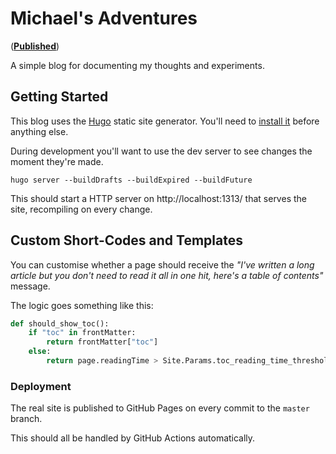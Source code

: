 # Michael's Adventures

(**[Published](http://adventures.michaelfbryan.com/)**)

A simple blog for documenting my thoughts and experiments.

## Getting Started

This blog uses the [Hugo][hugo] static site generator. You'll need to
[install it][install-hugo] before anything else.

During development you'll want to use the dev server to see changes the
moment they're made.

```console
hugo server --buildDrafts --buildExpired --buildFuture
```

This should start a HTTP server on http://localhost:1313/ that serves the site,
recompiling on every change.

## Custom Short-Codes and Templates

You can customise whether a page should receive the *"I've written a long
article but you don't need to read it all in one hit, here's a table of
contents"* message.

The logic goes something like this:

```python
def should_show_toc():
    if "toc" in frontMatter:
        return frontMatter["toc"]
    else:
        return page.readingTime > Site.Params.toc_reading_time_threshold
```

### Deployment

The real site is published to GitHub Pages on every commit to the `master`
branch.

This should all be handled by GitHub Actions automatically.

[install-hugo]: https://gohugo.io/getting-started/installing/
[hugo]: https://gohugo.io/
